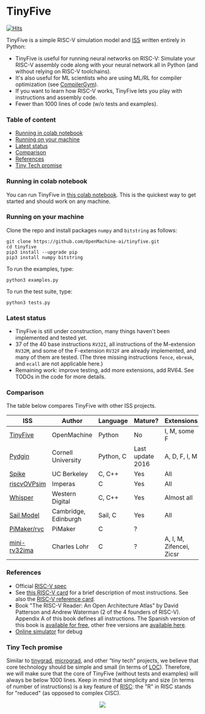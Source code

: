 # TinyFive

[![Hits](https://hits.seeyoufarm.com/api/count/incr/badge.svg?url=https%3A%2F%2Fgithub.com%2FOpenMachine-ai%2Ftinyfive&count_bg=%232EF706&title_bg=%23555555&icon=&icon_color=%23E7E7E7&title=visitors+%28today+%2F+total%29&edge_flat=false)](https://hits.seeyoufarm.com)

TinyFive is a simple RISC-V simulation model and
[ISS](https://en.wikipedia.org/wiki/Instruction_set_simulator) written entirely in Python:
- TinyFive is useful for running neural networks on RISC-V: Simulate your RISC-V assembly code along with your neural network all in Python (and without relying on RISC-V toolchains). 
- It's also useful for ML scientists who are using ML/RL for compiler optimization (see [CompilerGym](https://github.com/facebookresearch/CompilerGym/blob/development/README.md)).
- If you want to learn how RISC-V works, TinyFive lets you play with instructions and assembly code.
- Fewer than 1000 lines of code (w/o tests and examples).

### Table of content
- [Running in colab notebook](#running-in-colab-notebook)
- [Running on your machine](#running-on-your-machine)
- [Latest status](#latest-status)
- [Comparison](#comparison)
- [References](#references)
- [Tiny Tech promise](#tiny-tech-promise)

### Running in colab notebook
You can run TinyFive in
[this colab notebook](https://colab.research.google.com/drive/1KXDPwSJmaOGefh5vAjrediwuiRf3wWa2?usp=sharing).
This is the quickest way to get started and should work on any machine.

### Running on your machine
Clone the repo and install packages `numpy` and `bitstring` as follows:
```
git clone https://github.com/OpenMachine-ai/tinyfive.git
cd tinyfive
pip3 install --upgrade pip
pip3 install numpy bitstring
```

To run the examples, type:
```
python3 examples.py
```

To run the test suite, type:
```
python3 tests.py
```

### Latest status
- TinyFive is still under construction, many things haven't been implemented and tested yet.
- 37 of the 40 base instructions `RV32I`, all instructions of the M-extension `RV32M`, and
  some of the F-extension `RV32F` are already implemented, and many of them are tested. 
  (The three missing instructions `fence`, `ebreak`, and `ecall` are not applicable here.)
- Remaining work: improve testing, add more extensions, add RV64. See TODOs in
  the code for more details.

### Comparison
The table below compares TinyFive with other ISS projects.

| ISS | Author | Language | Mature? | Extensions | LOC |
| --- | ------ | -------- | ------- | ---------- | --- |
| [TinyFive](https://github.com/OpenMachine-ai/tinyfive)             | OpenMachine          | Python    | No               | I, M, some F  | < 1k |
| [Pydgin](https://github.com/cornell-brg/pydgin)                    | Cornell University   | Python, C | Last update 2016 | A, D, F, I, M | |
| [Spike](https://github.com/riscv-software-src/riscv-isa-sim)       | UC Berkeley          | C, C++    | Yes              | All           | |
| [riscvOVPsim](https://github.com/riscv-ovpsim/imperas-riscv-tests) | Imperas              | C         | Yes              | All           | |
| [Whisper](https://github.com/chipsalliance/SweRV-ISS)              | Western Digital      | C, C++    | Yes | Almost all                 | |
| [Sail Model](https://github.com/riscv/sail-riscv)                  | Cambridge, Edinburgh | Sail, C   | Yes | All                        | |
| [PiMaker/rvc](https://github.com/PiMaker/rvc)                      | PiMaker              | C         |  ?  |                            | |
| [mini-rv32ima](https://github.com/cnlohr/mini-rv32ima)             | Charles Lohr         | C         |  ?  | A, I, M, Zifencei, Zicsr   | < 1k | 

### References
- Official [RISC-V spec](https://github.com/riscv/riscv-isa-manual/releases/download/Ratified-IMAFDQC/riscv-spec-20191213.pdf)
- See [this RISC-V card](https://inst.eecs.berkeley.edu/~cs61c/fa18/img/riscvcard.pdf)
 for a brief description of most instructions. See also the 
 [RISC-V reference card](http://riscvbook.com/greencard-20181213.pdf).
- Book "The RISC-V Reader: An Open Architecture Atlas" by David Patterson and Andrew Waterman
(2 of the 4 founders of RISC-V). Appendix A of this book defines all instructions.
The Spanish version of this book is
[available for free](http://riscvbook.com/spanish/guia-practica-de-risc-v-1.0.5.pdf),
other free versions are [available here](http://riscvbook.com).
- [Online simulator](https://ascslab.org/research/briscv/simulator/simulator.html) for debug

### Tiny Tech promise
Similar to [tinygrad](https://github.com/geohot/tinygrad),
[micrograd](https://github.com/karpathy/micrograd), and other “tiny tech” projects,
we believe that core technology should be simple and small (in terms of
[LOC](https://en.wikipedia.org/wiki/Source_lines_of_code)). Therefore, we will make sure
that the core of TinyFive (without tests and examples) will always be below 1000 lines.
Keep in mind that simplicity and size (in terms of number of instructions) is a key feature
of [RISC](https://en.wikipedia.org/wiki/Reduced_instruction_set_computer): the "R" in RISC
stands for "reduced" (as opposed to complex CISC).

<p align="center">
  <img src="https://github.com/OpenMachine-ai/tinyfive/blob/main/logo.jpg">
</p>
